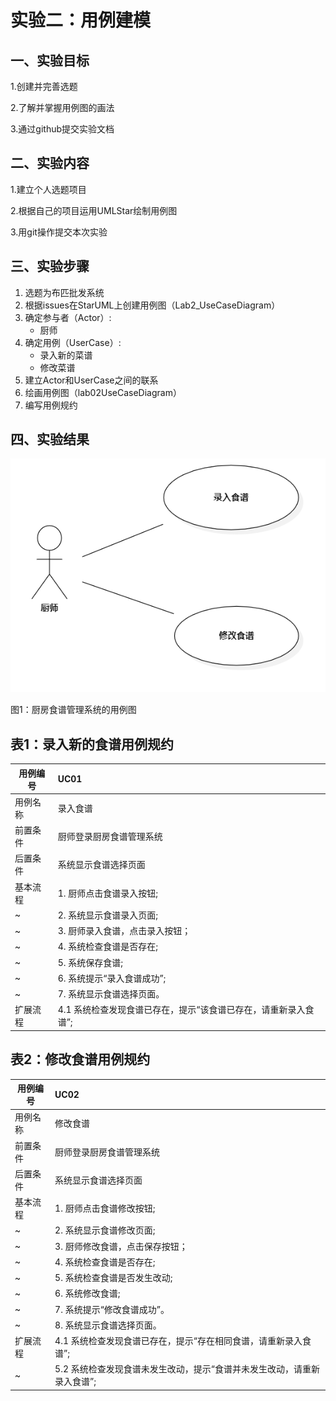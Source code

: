 # 实验二：用例建模

## 一、实验目标
1.创建并完善选题

2.了解并掌握用例图的画法

3.通过github提交实验文档

## 二、实验内容
1.建立个人选题项目

2.根据自己的项目运用UMLStar绘制用例图

3.用git操作提交本次实验

## 三、实验步骤
1. 选题为布匹批发系统
2. 根据issues在StarUML上创建用例图（Lab2_UseCaseDiagram）
3. 确定参与者（Actor）:  
      - 厨师   
4. 确定用例（UserCase）:   
      - 录入新的菜谱
      - 修改菜谱
5. 建立Actor和UserCase之间的联系
6. 绘画用例图（lab02UseCaseDiagram）
7. 编写用例规约

## 四、实验结果

 ![用例图](./lab02UseCaseDiagram.png)

图1：厨房食谱管理系统的用例图

## 表1：录入新的食谱用例规约
用例编号  | UC01 |   
-|:-|
用例名称  | 录入食谱  |   
前置条件  | 厨师登录厨房食谱管理系统 |
后置条件  |    系统显示食谱选择页面   |
基本流程  | 1. 厨师点击食谱录入按钮;  |
~| 2. 系统显示食谱录入页面;  |  
~| 3. 厨师录入食谱，点击录入按钮；  |   
~| 4. 系统检查食谱是否存在; |   
~| 5. 系统保存食谱; |
~| 6. 系统提示“录入食谱成功”; |
~| 7. 系统显示食谱选择页面。  | 
扩展流程  | 4.1 系统检查发现食谱已存在，提示“该食谱已存在，请重新录入食谱”; |
## 表2：修改食谱用例规约
用例编号  | UC02 | 
-|:-|
用例名称  | 修改食谱  |   
前置条件  | 厨师登录厨房食谱管理系统 |
后置条件  | 系统显示食谱选择页面 |
基本流程  | 1. 厨师点击食谱修改按钮;  |
~| 2. 系统显示食谱修改页面;  |  
~| 3. 厨师修改食谱，点击保存按钮；  |   
~| 4. 系统检查食谱是否存在;  |
~| 5. 系统检查食谱是否发生改动; |   
~| 6. 系统修改食谱; | 
~| 7. 系统提示“修改食谱成功”。 |
~| 8. 系统显示食谱选择页面。  | 
扩展流程  | 4.1 系统检查发现食谱已存在，提示“存在相同食谱，请重新录入食谱”; |
~| 5.2 系统检查发现食谱未发生改动，提示“食谱并未发生改动，请重新录入食谱”; |